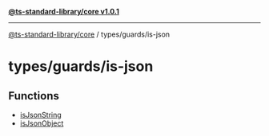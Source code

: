 [**@ts-standard-library/core v1.0.1**](../../../README.md)

***

[@ts-standard-library/core](../../../modules.md) / types/guards/is-json

# types/guards/is-json

## Functions

- [isJsonString](functions/isJsonString.md)
- [isJsonObject](functions/isJsonObject.md)
